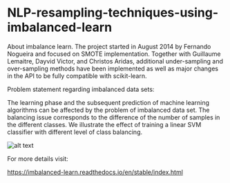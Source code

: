 # NLP-resampling-techniques-using-imbalanced-learn


About imbalance learn.
The project started in August 2014 by Fernando Nogueira and focused on SMOTE implementation. Together with Guillaume Lemaitre, Dayvid Victor, and Christos Aridas, additional under-sampling and over-sampling methods have been implemented as well as major changes in the API to be fully compatible with scikit-learn.

Problem statement regarding imbalanced data sets:

The learning phase and the subsequent prediction of machine learning algorithms can be affected by the 
problem of imbalanced data set. The balancing issue corresponds to the difference of the number of samples 
in the different classes. We illustrate the effect of training a linear SVM classifier with different level
of class balancing.

![alt text](https://imbalanced-learn.readthedocs.io/en/stable/_images/sphx_glr_plot_comparison_over_sampling_0011.png)


For more details visit:

https://imbalanced-learn.readthedocs.io/en/stable/index.html
